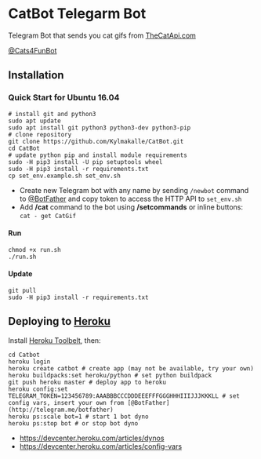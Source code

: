 # CatBot Telegarm Bot

Telegram Bot that sends you cat gifs from [TheCatApi.com](https://thecatapi.com/) 

[@Cats4FunBot](https://t.me/Cats4funbot)

## Installation

### Quick Start for Ubuntu 16.04
```
# install git and python3
sudo apt update
sudo apt install git python3 python3-dev python3-pip
# clone repository
git clone https://github.com/Kylmakalle/CatBot.git
cd CatBot
# update python pip and install module requirements
sudo -H pip3 install -U pip setuptools wheel
sudo -H pip3 install -r requirements.txt
cp set_env.example.sh set_env.sh
```
- Create new Telegram bot with any name by sending `/newbot` command to [@BotFather](http://telegram.me/botfather) and copy token to access the HTTP API to `set_env.sh`
- Add **/cat** command to the bot using **/setcommands** or inline buttons: `cat - get CatGif`

#### Run
```
chmod +x run.sh
./run.sh
```

#### Update
```
git pull
sudo -H pip3 install -r requirements.txt
```

## Deploying to [Heroku](https://heroku.com/)

Install [Heroku Toolbelt](https://toolbelt.heroku.com/), then:

```
cd Catbot
heroku login
heroku create catbot # create app (may not be available, try your own)
heroku buildpacks:set heroku/python # set python buildpack
git push heroku master # deploy app to heroku
heroku config:set TELEGRAM_TOKEN=123456789:AAABBBCCCDDDEEEFFFGGGHHHIIIJJJKKKLL # set config vars, insert your own from [@BotFather](http://telegram.me/botfather)
heroku ps:scale bot=1 # start 1 bot dyno
heroku ps:stop bot # or stop bot dyno
```

- https://devcenter.heroku.com/articles/dynos
- https://devcenter.heroku.com/articles/config-vars
